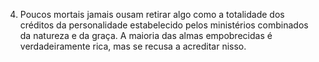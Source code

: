 ﻿4. Poucos mortais jamais ousam retirar algo  como a totalidade dos créditos da personalidade estabelecido pelos ministérios combinados da natureza e da graça. A maioria das almas empobrecidas é verdadeiramente rica, mas se recusa a acreditar nisso.